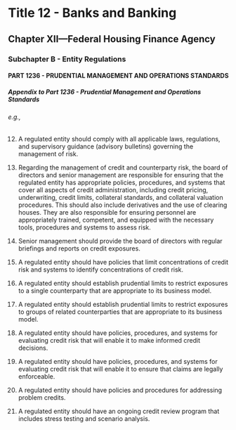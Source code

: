 
# Title 12 - Banks and Banking
## Chapter XII—Federal Housing Finance Agency
### Subchapter B - Entity Regulations
#### PART 1236 - PRUDENTIAL MANAGEMENT AND OPERATIONS STANDARDS
##### Appendix to Part 1236 - Prudential Management and Operations Standards
###### e.g.,

12. A regulated entity should comply with all applicable laws, regulations, and supervisory guidance (advisory bulletins) governing the management of risk.

1. Regarding the management of credit and counterparty risk, the board of directors and senior management are responsible for ensuring that the regulated entity has appropriate policies, procedures, and systems that cover all aspects of credit administration, including credit pricing, underwriting, credit limits, collateral standards, and collateral valuation procedures. This should also include derivatives and the use of clearing houses. They are also responsible for ensuring personnel are appropriately trained, competent, and equipped with the necessary tools, procedures and systems to assess risk.

2. Senior management should provide the board of directors with regular briefings and reports on credit exposures.

3. A regulated entity should have policies that limit concentrations of credit risk and systems to identify concentrations of credit risk.

4. A regulated entity should establish prudential limits to restrict exposures to a single counterparty that are appropriate to its business model.

5. A regulated entity should establish prudential limits to restrict exposures to groups of related counterparties that are appropriate to its business model.

6. A regulated entity should have policies, procedures, and systems for evaluating credit risk that will enable it to make informed credit decisions.

7. A regulated entity should have policies, procedures, and systems for evaluating credit risk that will enable it to ensure that claims are legally enforceable.

8. A regulated entity should have policies and procedures for addressing problem credits.

9. A regulated entity should have an ongoing credit review program that includes stress testing and scenario analysis.
